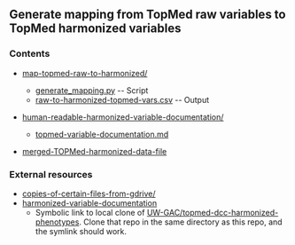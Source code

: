 ## Generate mapping from TopMed raw variables to TopMed harmonized variables

### Contents

* [map-topmed-raw-to-harmonized/](map-topmed-raw-to-harmonized/)
  * [generate_mapping.py](map-topmed-raw-to-harmonized/generate_mapping.py) -- Script
  * [raw-to-harmonized-topmed-vars.csv](map-topmed-raw-to-harmonized/raw-to-harmonized-topmed-vars.csv)
    -- Output

* [human-readable-harmonized-variable-documentation/](human-readable-harmonized-variable-documentation/)
  * [topmed-variable-documentation.md](human-readable-harmonized-variable-documentation/topmed-variable-documentation.md)

* [merged-TOPMed-harmonized-data-file](merged-TOPMed-harmonized-data-file/)


### External resources

* [copies-of-certain-files-from-gdrive/](copies-of-certain-files-from-gdrive/)
* [harmonized-variable-documentation](harmonized-variable-documentation)
  * Symbolic link to local clone of [UW-GAC/topmed-dcc-harmonized-phenotypes](https://github.com/UW-GAC/topmed-dcc-harmonized-phenotypes/tree/master/harmonized-variable-documentation).
    Clone that repo in the same directory as this repo, and the symlink should work.
